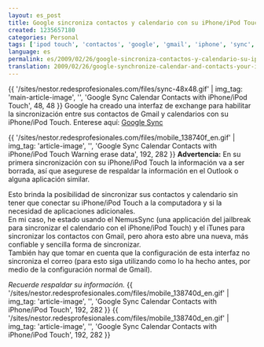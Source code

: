 ```yaml
---
layout: es_post
title: Google sincroniza contactos y calendario con su iPhone/iPod Touch
created: 1235657180
categories: Personal
tags: ['ipod touch', 'contactos', 'google', 'gmail', 'iphone', 'sync', 'calendario', 'synchronizar']
language: es
permalink: es/2009/02/26/google-sincroniza-contactos-y-calendario-su-iphoneipod-touch-11/
translation: 2009/02/26/google-synchronize-calendar-and-contacts-your-iphoneipod-touch-10/
---
```

{{ '/sites/nestor.redesprofesionales.com/files/sync-48x48.gif' | img_tag: 'main-article-image', '', 'Google Sync Calendar Contacts with iPhone/iPod Touch', 48, 48 }}
Google ha creado una interfaz de exchange para habilitar la sincronización entre sus contactos de Gmail y calendarios con su iPhone/iPod Touch. Enterese aquí: [Google Sync](http://www.google.com/mobile/apple/sync.html)

{{ '/sites/nestor.redesprofesionales.com/files/mobile_138740f_en.gif' | img_tag: 'article-image', '', 'Google Sync Calendar Contacts with iPhone/iPod Touch Warning erase data', 192, 282 }}
__Advertencia:__ En su primera sincronización con su iPhone/iPod Touch la información va a ser borrada, así que asegurese de respaldar la información en el Outlook o alguna aplicación similar.

Esto brinda la posibilidad de sincronizar sus contactos y calendario sin tener que conectar su iPhone/iPod Touch a la computadora y si la necesidad de aplicaciones adicionales.   
En mi caso, he estado usando el NemusSync (una applicación del jailbreak para sincronizar el calendario con el iPhone/iPod Touch) y el iTunes para sincronizar los contactos con Gmail, pero ahora esto abre una nueva, más confiable y sencilla forma de sincronizar.   
También hay que tomar en cuenta que la configuración de esta interfaz no sincroniza el correo (para esto siga utilizando como lo ha hecho antes, por medio de la configuración normal de Gmail).   

_Recuerde respaldar su información._
{{ '/sites/nestor.redesprofesionales.com/files/mobile_138740d_en.gif' | img_tag: 'article-image', '', 'Google Sync Calendar Contacts with iPhone/iPod Touch', 192, 282 }}
{{ '/sites/nestor.redesprofesionales.com/files/mobile_138740d_en.gif' | img_tag: 'article-image', '', 'Google Sync Calendar Contacts with iPhone/iPod Touch', 192, 282 }}


